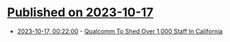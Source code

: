 # [Published on 2023-10-17](index.md)

* [2023-10-17, 00:22:00](https://soylentnews.org/article.pl?sid=23/10/16/038237&from=rss) - [Qualcomm To Shed Over 1,000 Staff In California](https://soylentnews.org/article.pl?sid=23/10/16/038237&from=rss)
